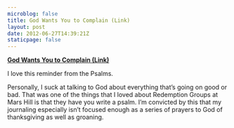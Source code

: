 ```yaml
---
microblog: false
title: God Wants You to Complain (Link)
layout: post
date: 2012-06-27T14:39:21Z
staticpage: false
---
```


**[God Wants You to Complain
(Link)](http://www.desiringgod.org/blog/posts/god-wants-you-to-complain)**

I love this reminder from the Psalms.

Personally, I suck at talking to God about everything that’s going on
good or bad. That was one of the things that I loved about Redemption
Groups at Mars Hill is that they have you write a psalm. I’m convicted
by this that my journaling especially isn’t focused enough as a series
of prayers to God of thanksgiving as well as groaning.
